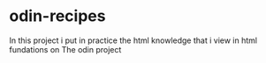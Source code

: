 # odin-recipes

In this project i put in practice the html knowledge that i view in html fundations on The odin project